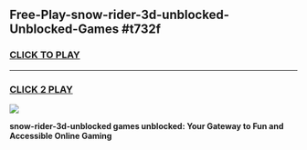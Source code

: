 
## Free-Play-snow-rider-3d-unblocked-Unblocked-Games #t732f
<h3>
<a href="https://news.freeplayer.one?title=snow-rider-3d-unblocked&ref=8M">CLICK TO PLAY</a></h3>
<hr>

<h3>
<a href="https://news.freeplayer.one?title=snow-rider-3d-unblocked&ref=8M">CLICK 2 PLAY</a>
  
</h3>

<a href="https://news.freeplayer.one?title=snow-rider-3d-unblocked&ref=8M"><img src="https://clearcache.store/games.png"></a>


**snow-rider-3d-unblocked games unblocked: Your Gateway to Fun and Accessible Online Gaming**
